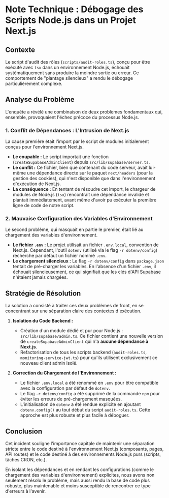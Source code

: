 # Note Technique : Débogage des Scripts Node.js dans un Projet Next.js

## Contexte

Le script d'audit des rôles (`scripts/audit-roles.ts`), conçu pour être exécuté avec `tsx` dans un environnement Node.js, échouait systématiquement sans produire la moindre sortie ou erreur. Ce comportement de "plantage silencieux" a rendu le débogage particulièrement complexe.

## Analyse du Problème

L'enquête a révélé une combinaison de deux problèmes fondamentaux qui, ensemble, provoquaient l'échec précoce du processus Node.js.

### 1. Conflit de Dépendances : L'Intrusion de Next.js

La cause première était l'import par le script de modules initialement conçus pour l'environnement Next.js.

- **Le coupable :** Le script importait une fonction (`createSupabaseAdminClient`) depuis `src/lib/supabase/server.ts`.
- **Le conflit :** Ce fichier, bien que contenant du code serveur, avait lui-même une dépendance directe sur le paquet `next/headers` (pour la gestion des cookies), qui n'est disponible que dans l'environnement d'exécution de Next.js.
- **La conséquence :** En tentant de résoudre cet import, le chargeur de modules de Node.js (`tsx`) rencontrait une dépendance invalide et plantait immédiatement, avant même d'avoir pu exécuter la première ligne de code de notre script.

### 2. Mauvaise Configuration des Variables d'Environnement

Le second problème, qui masquait en partie le premier, était lié au chargement des variables d'environnement.

- **Le fichier `.env` :** Le projet utilisait un fichier `.env.local`, convention de Next.js. Cependant, l'outil `dotenv` (utilisé via le flag `-r dotenv/config`) recherche par défaut un fichier nommé `.env`.
- **Le chargement silencieux :** Le flag `-r dotenv/config` dans `package.json` tentait de pré-charger les variables. En l'absence d'un fichier `.env`, il échouait silencieusement, ce qui signifiait que les clés d'API Supabase n'étaient jamais chargées.

## Stratégie de Résolution

La solution a consisté à traiter ces deux problèmes de front, en se concentrant sur une séparation claire des contextes d'exécution.

1.  **Isolation du Code Backend :**
    - Création d'un module dédié et pur pour Node.js : `src/lib/supabase/admin.ts`. Ce fichier contient une nouvelle version de `createSupabaseAdminClient` qui n'a **aucune dépendance à Next.js**.
    - Refactorisation de tous les scripts backend (`audit-roles.ts`, `monitoring-service-jwt.ts`) pour qu'ils utilisent exclusivement ce nouveau client admin isolé.

2.  **Correction du Chargement de l'Environnement :**
    - Le fichier `.env.local` a été renommé en `.env` pour être compatible avec la configuration par défaut de `dotenv`.
    - Le flag `-r dotenv/config` a été supprimé de la commande `npm` pour éviter les erreurs de pré-chargement masquées.
    - L'initialisation de `dotenv` a été rendue explicite en ajoutant `dotenv.config()` au tout début du script `audit-roles.ts`. Cette approche est plus robuste et plus facile à déboguer.

## Conclusion

Cet incident souligne l'importance capitale de maintenir une séparation stricte entre le code destiné à l'environnement Next.js (composants, pages, API routes) et le code destiné à des environnements Node.js purs (scripts, tâches CRON, etc.).

En isolant les dépendances et en rendant les configurations (comme le chargement des variables d'environnement) explicites, nous avons non seulement résolu le problème, mais aussi rendu la base de code plus robuste, plus maintenable et moins susceptible de rencontrer ce type d'erreurs à l'avenir.
